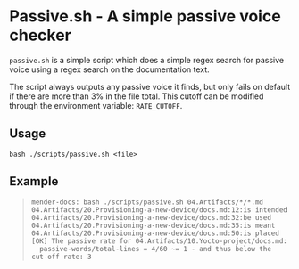 # Passive.sh - A simple passive voice checker

`passive.sh` is a simple script which does a simple regex search for passive
voice using a regex search on the documentation text.

The script always outputs any passive voice it finds, but only fails on default
if there are more than 3% in the file total. This cutoff can be modified through
the environment variable: `RATE_CUTOFF`.

## Usage

```console
bash ./scripts/passive.sh <file>
```

## Example

> ```console
> mender-docs: bash ./scripts/passive.sh 04.Artifacts/*/*.md 
> 04.Artifacts/20.Provisioning-a-new-device/docs.md:12:is intended
> 04.Artifacts/20.Provisioning-a-new-device/docs.md:32:be used
> 04.Artifacts/20.Provisioning-a-new-device/docs.md:35:is meant
> 04.Artifacts/20.Provisioning-a-new-device/docs.md:50:is placed
> [OK] The passive rate for 04.Artifacts/10.Yocto-project/docs.md:
> 	passive-words/total-lines = 4/60 ~= 1 - and thus below the cut-off rate: 3
> ```

